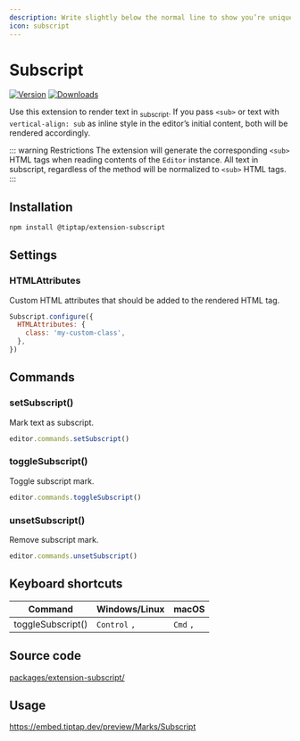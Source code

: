 ```yaml
---
description: Write slightly below the normal line to show you’re unique.
icon: subscript
---
```


# Subscript
[![Version](https://img.shields.io/npm/v/@tiptap/extension-subscript.svg?label=version)](https://www.npmjs.com/package/@tiptap/extension-subscript)
[![Downloads](https://img.shields.io/npm/dm/@tiptap/extension-subscript.svg)](https://npmcharts.com/compare/@tiptap/extension-subscript?minimal=true)

Use this extension to render text in <sub>subscript</sub>. If you pass `<sub>` or text with `vertical-align: sub` as inline style in the editor’s initial content, both will be rendered accordingly.

::: warning Restrictions
The extension will generate the corresponding `<sub>` HTML tags when reading contents of the `Editor` instance. All text in subscript, regardless of the method will be normalized to `<sub>` HTML tags.
:::

## Installation
```bash
npm install @tiptap/extension-subscript
```

## Settings

### HTMLAttributes
Custom HTML attributes that should be added to the rendered HTML tag.

```js
Subscript.configure({
  HTMLAttributes: {
    class: 'my-custom-class',
  },
})
```

## Commands

### setSubscript()
Mark text as subscript.

```js
editor.commands.setSubscript()
```

### toggleSubscript()
Toggle subscript mark.

```js
editor.commands.toggleSubscript()
```

### unsetSubscript()
Remove subscript mark.

```js
editor.commands.unsetSubscript()
```

## Keyboard shortcuts
| Command           | Windows/Linux      | macOS          |
| ----------------- | ------------------ | -------------- |
| toggleSubscript() | `Control`&nbsp;`,` | `Cmd`&nbsp;`,` |

## Source code
[packages/extension-subscript/](https://github.com/ueberdosis/tiptap/blob/main/packages/extension-subscript/)

## Usage
https://embed.tiptap.dev/preview/Marks/Subscript
